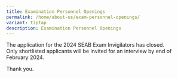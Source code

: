 ```yaml
---
title: Examination Personnel Openings
permalink: /home/about-us/exam-personnel-openings/
variant: tiptap
description: Examination Personnel Openings
---
```

<p>The application for the 2024 SEAB Exam Invigilators has closed.
<br>Only shortlisted applicants will be invited for an interview by end of
February 2024.&nbsp;</p>
<p>Thank you.</p>
<p></p>